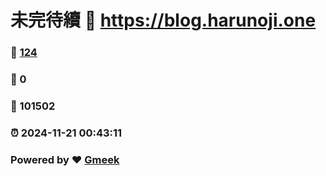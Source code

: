 # 未完待續 :link: https://blog.harunoji.one 
### :page_facing_up: [124](https://blog.harunoji.one/tag.html) 
### :speech_balloon: 0 
### :hibiscus: 101502 
### :alarm_clock: 2024-11-21 00:43:11 
### Powered by :heart: [Gmeek](https://github.com/Meekdai/Gmeek)
